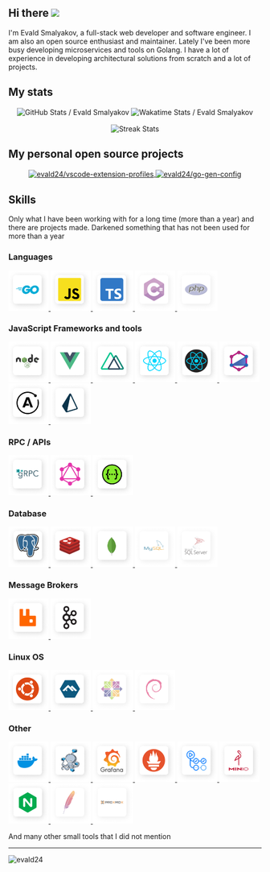 ## Hi there <img src="https://media.giphy.com/media/hvRJCLFzcasrR4ia7z/giphy.gif" width="25px">

I'm Evald Smalyakov, a full-stack web developer and software engineer. I am also an open source enthusiast and maintainer. Lately I've been more busy developing microservices and tools on Golang. I have a lot of experience in developing architectural solutions from scratch and a lot of projects.

## My stats

<p align="center">
  <img width="48%" align="center" alt="GitHub Stats / Evald Smalyakov" src="https://github-readme-stats.vercel.app/api?username=evald24&show_icons=1&count_private=1&bg_color=001A34&text_color=ffffff&border_color=0069FF&icon_color=06CA99&border_radius=10&hide_title=0" />

  <img width="48%" align="center" alt="Wakatime Stats / Evald Smalyakov" src="https://github-readme-stats.vercel.app/api/wakatime?username=evald24&range=last_7_days&layout=compact&bg_color=001A34&text_color=ffffff&title_color=fff&border_color=0069FF&icon_color=06CA99&border_radius=10&langs_count=6" />
</p>

<p align="center">
  <img width="49%" align="center" alt="Streak Stats" src="https://github-readme-streak-stats.herokuapp.com?user=evald24&date_format=j%20M%5B%20Y%5D&background=001A34&border=0069FF&stroke=06CA99&ring=0069FF&currStreakNum=FFFFFF&sideNums=FFFFFF&currStreakLabel=06CA99&sideLabels=06CA99&dates=C8D1D9"/>
</p>

## My personal open source projects

<p align="center">
  <a href="https://github.com/evald24/vscode-extension-profiles">
    <img width="49%" align="center" alt="evald24/vscode-extension-profiles" src="https://github-readme-stats.vercel.app/api/pin/?username=evald24&repo=vscode-extension-profiles&show_owner=1&bg_color=001A34&text_color=c8d1d9&title_color=fff&border_color=0069FF&icon_color=06CA99&border_radius=10" />
  </a>
  <a href="https://github.com/evald24/go-gen-config">
    <img width="49%" align="center" alt="evald24/go-gen-config" src="https://github-readme-stats.vercel.app/api/pin/?username=evald24&repo=go-gen-config&show_owner=1&bg_color=001A34&text_color=c8d1d9&title_color=fff&border_color=0069FF&icon_color=06CA99&border_radius=10" />
  </a>
</p>

## Skills

Only what I have been working with for a long time (more than a year) and there are projects made. Darkened something that has not been used for more than a year

### Languages

<p align="left">
  <a href="https://go.dev/" title="Golang">
    <img alt="Golang" width="80px" src="./assets/golang.png" />
  </a>
  <a href="https://javascript.com/" title="JavaScript">
    <img alt="JavaScript" width="80px" src="./assets/js.png" />
  </a>
  <a href="https://www.typescriptlang.org/" title="TypeScript">
    <img alt="TypeScript" width="80px" src="./assets/ts.png" />
  </a>
  <a href="https://docs.microsoft.com/en-us/dotnet/csharp/" title="C Sharp (C#)">
    <img alt="C Sharp (C#)" width="80px" src="./assets/csharp.png" />
  </a>
  <a href="https://www.php.net/" title="PHP">
    <img alt="PHP" width="80px" src="./assets/php.png" />
  </a>
</p>

### JavaScript Frameworks and tools

<p align="left">
  <a href="https://nodejs.org/" title="NodeJS">
    <img alt="NodeJS" width="80px" src="./assets/node.png" />
  </a>
  <a href="https://vuejs.org/" title="Vue.js">
    <img alt="Vue.js" width="80px" src="./assets/vue.png" />
  </a>
  <a href="https://nuxtjs.org/" title="NuxtJS">
    <img alt="NuxtJS" width="80px" src="./assets/nuxt.png" />
  </a>
  <a href="https://reactjs.org/" title="React">
    <img alt="React" width="80px" src="./assets/react.png" />
  </a>
  <a href="https://reactnative.dev/" title="React Native">
    <img alt="React Native" width="80px" src="./assets/react-native.png" />
  </a>
  <a href="https://typegraphql.com/" title="TypeGraphQL">
    <img alt="TypeGraphQL" width="80px" src="./assets/typegraphql.png" />
  </a>
  <a href="https://apollographql.com/" title="Apollo GraphQL">
    <img alt="Apollo GraphQL" width="80px" src="./assets/apollo.png" />
  </a>
  <a href="https://prisma.io/" title="Prisma ORM">
    <img alt="Prisma" width="80px" src="./assets/prisma.png" />
  </a>
</p>

### RPC / APIs

<p align="left">
  <a href="https://grpc.io/" title="gRPC">
    <img alt="gRPC" width="80px" src="./assets/grpc.png" />
  </a>
  <a href="https://graphql.org/" title="GraphQL">
    <img alt="GraphQL" width="80px" src="./assets/graphql.png" />
  </a>
  <a href="https://www.w3.org/Protocols/rfc2616/rfc2616-sec9.html" title="RESTful">
    <img alt="RESTful" width="80px" src="./assets/swagger.png" />
  </a>
</p>

### Database

<p align="left">
  <a href="https://www.postgresql.org/" title="PostgreSQL">
    <img alt="PostgreSQL" width="80px" src="./assets/postgresql.png" />
  </a>
  <a href="https://redis.io/" title="Redis">
    <img alt="Redis" width="80px" src="./assets/redis.png">
  </a>
  <a href="https://www.mongodb.com/" title="MongoDB">
    <img alt="MongoDB" width="80px" src="./assets/mongodb.png" />
  </a>
  <a href="https://www.mysql.com/" title="MySQL">
    <img alt="MySQL" width="80px" src="./assets/mysql.png" />
  </a>
  <a href="https://www.microsoft.com/sql-server" title="Microsoft SQL Server">
    <img alt="Microsoft SQL Server" width="80px" src="./assets/mssql.png" />
  </a>
</p>

### Message Brokers

<p align="left">
  <a href="https://www.rabbitmq.com/" title="RabbitMQ">
    <img alt="RabbitMQ" width="80px" src="./assets/rabbitmq.png" />
  </a>
  <a href="https://kafka.apache.org/" title="Apache Kafka">
    <img alt="Apache Kafka" width="80px" src="./assets/kafka.png" />
  </a>
</p>

### Linux OS

<p align="left">
  <a href="https://ubuntu.com/" title="Ubunt">
    <img alt="Ubunt" width="80px" src="./assets/ubuntu.png" />
  </a>
  <a href="https://alpinelinux.org/" title="Alpine Linux">
    <img alt="Alpine Linux" width="80px" src="./assets/alpine-linux.png" />
  </a>
  <a href="https://centos.org/" title="CentOS">
    <img alt="CentOS" width="80px" src="./assets/centos.png" />
  </a>
  <a href="https://debian.org/" title="Debian">
    <img alt="Debian" width="80px" src="./assets/debian.png" />
  </a>
</p>

### Other

<p align="left">
  <a href="https://docker.com/" title="Docker">
    <img alt="Docker" width="80px" src="./assets/docker.png" />
  </a>
  <a href="https://docs.docker.com/compose/" title="Docker Compose">
    <img alt="Docker Compose" width="80px" src="./assets/docker-compose.png" />
  </a>
  <a href="https://grafana.com/" title="Grafana">
    <img alt="Grafana" width="80px" src="./assets/grafana.png" />
  </a>
  <a href="https://prometheus.io/" title="Prometheus">
    <img alt="Prometheus" width="80px" src="./assets/prometheus.png" />
  </a>
  <a href="https://github.com/features/actions" title="GitHub Actions">
    <img alt="GitHub Actions" width="80px" src="./assets/github-actions.png" />
  </a>
  <a href="https://min.io/" title="MinIO">
    <img alt="MinIO" width="80px" src="./assets/minio.png" />
  </a>
  <a href="https://nginx.org/" title="Nginx">
    <img alt="Nginx" width="80px" src="./assets/nginx.png" />
  </a>
  <a href="https://httpd.apache.org/" title="Apache">
    <img alt="Apache" width="80px" src="./assets/apache.png" />
  </a>
  <a href="https://proxmox.com/" title="Proxmox">
    <img alt="Proxmox" width="80px" src="./assets/proxmox.png" />
  </a>
</p>

And many other small tools that I did not mention

<hr/>

<p align="left">
  <img
    src="https://komarev.com/ghpvc/?username=evald24"
    alt="evald24"
  />
</p>
